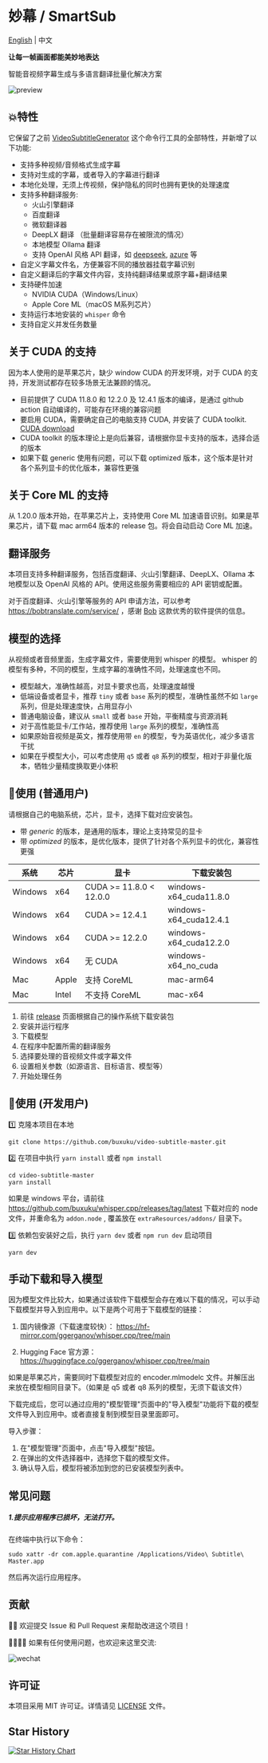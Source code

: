 # 妙幕 / SmartSub

[English](./README_EN.md) | 中文

**让每一帧画面都能美妙地表达**

智能音视频字幕生成与多语言翻译批量化解决方案

![preview](./resources/preview.png)


## 💥特性

它保留了之前 [VideoSubtitleGenerator](https://github.com/buxuku/VideoSubtitleGenerator) 这个命令行工具的全部特性，并新增了以下功能:

- 支持多种视频/音频格式生成字幕
- 支持对生成的字幕，或者导入的字幕进行翻译
- 本地化处理，无须上传视频，保护隐私的同时也拥有更快的处理速度
- 支持多种翻译服务:
  - 火山引擎翻译
  - 百度翻译
  - 微软翻译器
  - DeepLX 翻译 （批量翻译容易存在被限流的情况）
  - 本地模型 Ollama 翻译
  - 支持 OpenAI 风格 API 翻译，如 [deepseek](https://www.deepseek.com/), [azure](https://azure.microsoft.com) 等
- 自定义字幕文件名，方便兼容不同的播放器挂载字幕识别
- 自定义翻译后的字幕文件内容，支持纯翻译结果或原字幕+翻译结果
- 支持硬件加速
   - NVIDIA CUDA（Windows/Linux）
   - Apple Core ML（macOS M系列芯片）
- 支持运行本地安装的 `whisper` 命令
- 支持自定义并发任务数量

## 关于 CUDA 的支持

因为本人使用的是苹果芯片，缺少 window CUDA 的开发环境，对于 CUDA 的支持，开发测试都存在较多场景无法兼顾的情况。

- 目前提供了 CUDA 11.8.0 和 12.2.0 及 12.4.1 版本的编译，是通过 github action 自动编译的，可能存在环境的兼容问题
- 要启用 CUDA，需要确定自己的电脑支持 CUDA, 并安装了 CUDA toolkit. [CUDA download](https://developer.nvidia.com/cuda-downloads)
- CUDA toolkit 的版本理论上是向后兼容，请根据你显卡支持的版本，选择合适的版本
- 如果下载 generic 使用有问题，可以下载 optimized 版本，这个版本是针对各个系列显卡的优化版本，兼容性更强

## 关于 Core ML 的支持

从 1.20.0 版本开始，在苹果芯片上，支持使用 Core ML 加速语音识别。如果是苹果芯片，请下载 mac arm64 版本的 release 包。将会自动启动 Core ML 加速。

## 翻译服务

本项目支持多种翻译服务，包括百度翻译、火山引擎翻译、DeepLX、Ollama 本地模型以及 OpenAI 风格的 API。使用这些服务需要相应的 API 密钥或配置。

对于百度翻译、火山引擎等服务的 API 申请方法，可以参考 https://bobtranslate.com/service/ ，感谢 [Bob](https://bobtranslate.com/) 这款优秀的软件提供的信息。

## 模型的选择

从视频或者音频里面，生成字幕文件，需要使用到 whisper 的模型。 whisper 的模型有多种，不同的模型，生成字幕的准确性不同，处理速度也不同。

- 模型越大，准确性越高，对显卡要求也高，处理速度越慢
- 低端设备或者显卡，推荐 `tiny` 或者 `base` 系列的模型，准确性虽然不如 `large` 系列，但是处理速度快，占用显存小
- 普通电脑设备，建议从 `small` 或者 `base` 开始，平衡精度与资源消耗
- 对于高性能显卡/工作站，推荐使用 `large` 系列的模型，准确性高
- 如果原始音视频是英文，推荐使用带 `en` 的模型，专为英语优化，减少多语言干扰
- 如果在乎模型大小，可以考虑使用 `q5` 或者 `q8` 系列的模型，相对于非量化版本，牺牲少量精度换取更小体积

## 🔦使用 (普通用户)

请根据自己的电脑系统，芯片，显卡，选择下载对应安装包。

- 带 *generic* 的版本，是通用的版本，理论上支持常见的显卡
- 带 *optimized* 的版本，是优化版本，提供了针对各个系列显卡的优化，兼容性更强

| 系统 | 芯片 | 显卡 | 下载安装包 |
| ---- | ---- | ---- | ---- |
| Windows | x64 | CUDA >= 11.8.0 < 12.0.0 | windows-x64_cuda11.8.0 |
| Windows | x64 | CUDA >= 12.4.1 | windows-x64_cuda12.4.1 |
| Windows | x64 | CUDA >= 12.2.0 | windows-x64_cuda12.2.0 |
| Windows | x64 | 无 CUDA | windows-x64_no_cuda |
| Mac | Apple | 支持 CoreML | mac-arm64 |
| Mac | Intel | 不支持 CoreML | mac-x64 |

1. 前往 [release](https://github.com/buxuku/video-subtitle-master/releases) 页面根据自己的操作系统下载安装包
2. 安装并运行程序
3. 下载模型
4. 在程序中配置所需的翻译服务
5. 选择要处理的音视频文件或字幕文件
6. 设置相关参数（如源语言、目标语言、模型等）
7. 开始处理任务

## 🔦使用 (开发用户)

1️⃣ 克隆本项目在本地

```shell
git clone https://github.com/buxuku/video-subtitle-master.git
```

2️⃣ 在项目中执行 `yarn install` 或者 `npm install`

```shell
cd video-subtitle-master
yarn install 
```

如果是 windows 平台，请前往 https://github.com/buxuku/whisper.cpp/releases/tag/latest 下载对应的 node 文件，并重命名为 `addon.node` , 覆盖放在 `extraResources/addons/` 目录下。

3️⃣ 依赖包安装好之后，执行 `yarn dev` 或者 `npm run dev` 启动项目

```shell
yarn dev
```

## 手动下载和导入模型

因为模型文件比较大，如果通过该软件下载模型会存在难以下载的情况，可以手动下载模型并导入到应用中。以下是两个可用于下载模型的链接：

1. 国内镜像源（下载速度较快）：
   https://hf-mirror.com/ggerganov/whisper.cpp/tree/main

2. Hugging Face 官方源：
   https://huggingface.co/ggerganov/whisper.cpp/tree/main

如果是苹果芯片，需要同时下载模型对应的 encoder.mlmodelc 文件。并解压出来放在模型相同目录下。（如果是 q5 或者 q8 系列的模型，无须下载该文件）

下载完成后，您可以通过应用的"模型管理"页面中的"导入模型"功能将下载的模型文件导入到应用中。或者直接复制到模型目录里面即可。

导入步骤：
1. 在"模型管理"页面中，点击"导入模型"按钮。
2. 在弹出的文件选择器中，选择您下载的模型文件。
3. 确认导入后，模型将被添加到您的已安装模型列表中。

## 常见问题

##### 1.提示应用程序已损坏，无法打开。
在终端中执行以下命令：

```shell
sudo xattr -dr com.apple.quarantine /Applications/Video\ Subtitle\ Master.app
```
然后再次运行应用程序。

## 贡献

👏🏻 欢迎提交 Issue 和 Pull Request 来帮助改进这个项目！

👨‍👨‍👦‍👦 如果有任何使用问题，也欢迎来这里交流:

![wechat](./resources/WechatIMG428.png)

## 许可证

本项目采用 MIT 许可证。详情请见 [LICENSE](LICENSE) 文件。

## Star History

[![Star History Chart](https://api.star-history.com/svg?repos=buxuku/video-subtitle-master&type=Date)](https://star-history.com/#buxuku/video-subtitle-master&Date)
